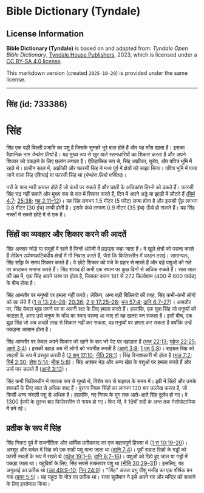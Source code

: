# Bible Dictionary (Tyndale)

## License Information

**Bible Dictionary (Tyndale)** is based on and adapted from: _Tyndale Open Bible Dictionary_, [Tyndale House Publishers](https://tyndaleopenresources.com/), 2023, which is licensed under a [CC BY-SA 4.0 license](https://creativecommons.org/licenses/by-sa/4.0/legalcode.en).

This markdown version (created `2025-10-20`) is provided under the same license.



--------------------------------

## सिंह (id: 733386)

सिंह
====

सिंह एक बड़ी बिल्ली प्रजाति का पशु है जिसके सुनहरे भूरे बाल होते हैं और यह माँस खाता है। इसका वैज्ञानिक नाम *पेन्थेरा लियो* है। यह मुख्य रूप से खुर वाले स्तनधारियों का शिकार करता है और अपने शिकार को पकड़ने के लिए छलांग लगाता है। ऐतिहासिक रूप से, सिंह अफ्रीका, यूरोप, और पवित्र भूमि में रहते थे। प्राचीन काल में, अफ्रीकी और फारसी सिंह ने मध्य पूर्व में क्षेत्रों को साझा किया। पवित्र भूमि में पाया जाने वाला सिंह एशियाई या फारसी सिंह था (*पेन्थेरा लियो पर्सिका*)।

नरों के पास भारी अयाल होते हैं जो कंधों पर रुकते हैं और छाती के अधिकांश हिस्से को ढकते हैं। फारसी सिंह चढ़ नहीं सकते और मुख्य रूप से रात में शिकार करते हैं, दिन में अपने अड्डे या झाड़ी में लौटते हैं ([यिर्म 4:7](https://ref.ly/Jer4:7); [25:38](https://ref.ly/Jer25:38); [नहू 2:11–12](https://ref.ly/Nah2:11-Nah2:12))। यह सिंह लगभग 1\.5 मीटर (5 फीट) लम्बा होता है और इसकी पूँछ लगभग 0\.8 मीटर (30 इंच) लम्बी होती है। इसके कंधे लगभग 0\.9 मीटर (35 इंच) ऊँचे हो सकते हैं। यह सिंह नस्लों में सबसे छोटे में से एक है।

सिंहों का व्यवहार और शिकार करने की आदतें
----------------------------------------

सिंह अक्सर जोड़े या समूहों में रहते हैं जिन्हें अंग्रेजी में प्राइड्स कहा जाता है। वे खुले क्षेत्रों को पसन्द करते हैं लेकिन उपोष्णकटिबंधीय क्षेत्रों में भी निवास करते हैं, जैसे कि फिलिस्तीन में यरदन तराई। सामान्यतः, सिंह साँझ के समय शिकार करते हैं। वे छोटे शिकार को पंजे के प्रहार से मारते हैं और बड़े पशुओं को गले पर काटकर समाप्त करते हैं। सिंह शायद ही कभी एक स्थान पर कुछ दिनों से अधिक रुकते हैं। सात साल की उम्र में, एक सिंह अपने चरम पर होता है, जिसका वजन 181 से 272 किलोग्राम (400 से 600 पाउंड) के बीच होता है।

सिंह आमतौर पर मनुष्यों पर हमला नहीं करते। लेकिन, अन्य बड़ी बिल्लियों की तरह, सिंह कभी\-कभी लोगों को खा लेते हैं ([1 रा 13:24–28](https://ref.ly/1Kgs13:24-1Kgs13:28); [20:36](https://ref.ly/1Kgs20:36); [2 रा 17:25–26](https://ref.ly/2Kgs17:25-2Kgs17:26); [भज 57:4](https://ref.ly/Ps57:4); [दानि 6:7–27](https://ref.ly/Dan6:7-Dan6:27))। आमतौर पर, सिंह केवल भूख लगने पर या अपनी रक्षा के लिए हमला करते हैं। हालांकि, एक युवा सिंह जो मनुष्यों को काटता है, अगर उसे मनुष्य के माँस का स्वाद पसन्द आ जाए तो वह खतरा बन सकता है। इसी बीच, एक बूढ़ा सिंह जो अब अच्छी तरह से शिकार नहीं कर सकता, वह मनुष्यों पर हमला कर सकता है क्योंकि उन्हें पकड़ना आसान होता है।

सिंह आमतौर पर केवल अपने शिकार को खाने के बाद भरे पेट पर दहाड़ता है ([भज 22:13](https://ref.ly/Ps22:13); [यहेज 22:25](https://ref.ly/Ezek22:25); [आमो 3:4](https://ref.ly/Amos3:4))। इसकी दहाड़ अब भी लोगों को भयभीत करती है ([आमो 3:8](https://ref.ly/Amos3:8); [1 पत 5:8](https://ref.ly/1Pet5:8))। बाइबल सिंह को साहसी के रूप में प्रस्तुत करती है ([2 शमू 17:10](https://ref.ly/2Sam17:10); [नीति 28:1](https://ref.ly/Prov28:1))। सिंह विनाशकारी भी होता है ([भज 7:2](https://ref.ly/Ps7:2); [यिर्म 2:30](https://ref.ly/Jer2:30); [होश 5:14](https://ref.ly/Hos5:14); [मीक 5:8](https://ref.ly/Mic5:8))। सिंह अक्सर भेड़ और अन्य खेत के पशुओं पर हमला करते हैं और उन्हें मार डालते हैं ([आमो 3:12](https://ref.ly/Amos3:12))।

सिंह कभी फिलिस्तीन में व्यापक रूप से घूमते थे, विशेष रूप से बाइबल के समय में। इब्री में सिंहों और उनके शावकों के लिए सात से अधिक शब्द हैं। पुराना नियम सिंहों का लगभग 130 बार उल्लेख करता है, जो किसी अन्य जंगली पशु से अधिक है। हालांकि, नए नियम के युग तक आते\-आते सिंह दुर्लभ हो गए। वे 1300 ईस्वी के तुरन्त बाद फिलिस्तीन से गायब हो गए। फिर भी, वे 19वीं सदी के अन्त तक मेसोपोटामिया में बने रहे।

प्रतीक के रूप में सिंह
----------------------

सिंह निकट पूर्व में राजनीतिक और धार्मिक प्रतीकवाद का एक महत्वपूर्ण हिस्सा थे ([1 रा 10:19–20](https://ref.ly/1Kgs10:19-1Kgs10:20))। अश्शूर और बाबेल में सिंह को एक शाही पशु माना जाता था ([दानि 7:4](https://ref.ly/Dan7:4))। पूर्वी सम्राट सिंहों के गड्ढों को फांसी स्थलों के रूप में रखते थे ([यहेज 19:1–9](https://ref.ly/Ezek19:1-Ezek19:9); [दानि 6:7–16](https://ref.ly/Dan6:7-Dan6:16))। पशुओं को छिपे हुए जाल या गड्ढों में पकड़ा जाता था। यहूदियों के लिए, सिंह सबसे ताकतवर पशु था ([नीति 30:29–31](https://ref.ly/Prov30:29-Prov30:31))। इसलिए, यह अगुआई का प्रतीक था ([उत 49:9–10](https://ref.ly/Gen49:9-Gen49:10); [गिन 24:9](https://ref.ly/Num24:9))। "सिंह" अंततः प्रभु यीशु मसीह का एक शीर्षक बन गया ([प्रका 5:5](https://ref.ly/Rev5:5))। यह यहूदा के गोत्र का प्रतीक था। राजा सुलैमान ने इसे अपने घर और मन्दिर को सजाने के लिए इस्तेमाल किया।


